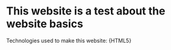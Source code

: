 # This website is a test about the website basics

Technologies used to make this website: {HTML5}
 
